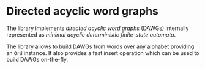 Directed acyclic word graphs
============================


The library implements *directed acyclic word graphs* (DAWGs)
internally represented as *minimal acyclic deterministic finite-state
automata*.

The library allows to build DAWGs from words over any alphabet
providing an `Ord` instance.
It also provides a fast insert operation which can be used to
build DAWGs on-the-fly.
